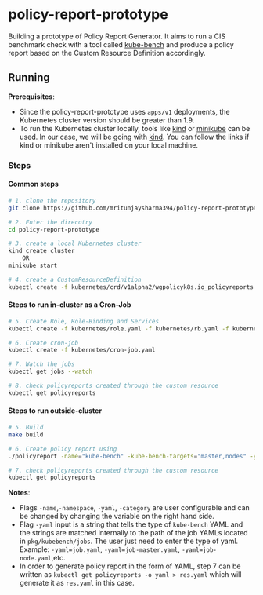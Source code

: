# policy-report-prototype
Building a prototype of Policy Report Generator. It aims to run a CIS benchmark check with a tool called [kube-bench](https://github.com/aquasecurity/kube-bench) and produce a policy report based on the Custom Resource Definition accordingly.

## Running

**Prerequisites**: 
* Since the policy-report-prototype uses `apps/v1` deployments, the Kubernetes cluster version should be greater than 1.9.
* To run the Kubernetes cluster locally, tools like [kind](https://kind.sigs.k8s.io/) or [minikube](https://minikube.sigs.k8s.io/docs/start/) can be used. In our case, we will be going with [kind](https://kind.sigs.k8s.io/). You can follow the links if kind or minikube aren't installed on your local machine.

### Steps

#### Common steps
```sh
# 1. clone the repository
git clone https://github.com/mritunjaysharma394/policy-report-prototype.git

# 2. Enter the direcotry
cd policy-report-prototype

# 3. create a local Kubernetes cluster
kind create cluster
    OR
minikube start

# 4. create a CustomResourceDefinition
kubectl create -f kubernetes/crd/v1alpha2/wgpolicyk8s.io_policyreports.yaml
```
#### Steps to run in-cluster as a Cron-Job
```sh
# 5. Create Role, Role-Binding and Services
kubectl create -f kubernetes/role.yaml -f kubernetes/rb.yaml -f kubernetes/service.yaml

# 6. Create cron-job
kubectl create -f kubernetes/cron-job.yaml 

# 7. Watch the jobs
kubectl get jobs --watch

# 8. check policyreports created through the custom resource
kubectl get policyreports
```

#### Steps to run outside-cluster 
```sh
# 5. Build
make build

# 6. Create policy report using
./policyreport -name="kube-bench" -kube-bench-targets="master,nodes" -yaml="job.yaml" -namespace="default" -category="CIS Benchmarks"

# 7. check policyreports created through the custom resource
kubectl get policyreports
```
**Notes**:
* Flags `-name`,`-namespace`, `-yaml`, `-category` are user configurable and can be changed by changing the variable on the right hand side.
* Flag `-yaml` input is a string that tells the type of `kube-bench` YAML and the strings are matched internally to the path of the job YAMLs located in `pkg/kubebench/jobs`. The user just need to enter the type of yaml. Example:
`-yaml=job.yaml`, `-yaml=job-master.yaml`, `-yaml=job-node.yaml`,etc.
* In order to generate policy report in the form of YAML, step 7 can be written as `kubectl get policyreports -o yaml > res.yaml` which will generate it as `res.yaml` in this case.

